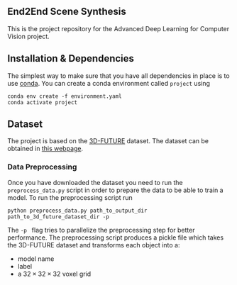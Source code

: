 ## End2End Scene Synthesis

This is the project repository for the Advanced Deep Learning for Computer Vision project.


## Installation & Dependencies

The simplest way to make sure that you have all dependencies in place is to use
[conda](https://docs.conda.io/projects/conda/en/4.6.1/index.html). You can
create a conda environment called ```project``` using
```
conda env create -f environment.yaml
conda activate project
```
## Dataset
The project is based on the 
[3D-FUTURE](https://www.google.com/search?q=3d-future&oq=3d-fut&aqs=chrome.1.69i57j0j0i30l8.3909j0j7&sourceid=chrome&ie=UTF-8)
dataset. The dataset can be obtained in [this webpage](https://tianchi.aliyun.com/specials/promotion/alibaba-3d-scene-dataset).

### Data Preprocessing

Once you have downloaded the dataset you need to run the `preprocess_data.py` script in order to prepare the data to be able to train a model. To run the preprocessing script run

```
python preprocess_data.py path_to_output_dir path_to_3d_future_dataset_dir -p
```

The ```-p ``` flag tries to parallelize the preprocessing step for better performance. The preprocessing script produces a pickle file which takes the 3D-FUTURE dataset and transforms each object into a:
- model name
- label
- a $32\times 32 \times 32$ voxel grid
